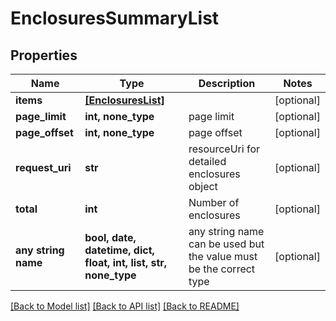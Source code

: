 # EnclosuresSummaryList


## Properties
Name | Type | Description | Notes
------------ | ------------- | ------------- | -------------
**items** | [**[EnclosuresList]**](EnclosuresList.md) |  | [optional] 
**page_limit** | **int, none_type** | page limit | [optional] 
**page_offset** | **int, none_type** | page offset | [optional] 
**request_uri** | **str** | resourceUri for detailed enclosures object | [optional] 
**total** | **int** | Number of enclosures | [optional] 
**any string name** | **bool, date, datetime, dict, float, int, list, str, none_type** | any string name can be used but the value must be the correct type | [optional]

[[Back to Model list]](../README.md#documentation-for-models) [[Back to API list]](../README.md#documentation-for-api-endpoints) [[Back to README]](../README.md)


